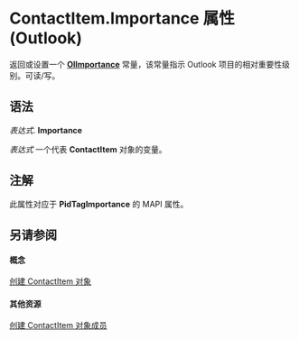 
# ContactItem.Importance 属性 (Outlook)

返回或设置一个  **[OlImportance](71e04f9a-fab6-153f-b046-11f7ec50e8e4.md)** 常量，该常量指示 Outlook 项目的相对重要性级别。可读/写。


## 语法

 _表达式_. **Importance**

 _表达式_ 一个代表 **ContactItem** 对象的变量。


## 注解

此属性对应于 **PidTagImportance** 的 MAPI 属性。


## 另请参阅


#### 概念


[创建 ContactItem 对象](8e32093c-a678-f1fd-3f35-c2d8994d166f.md)
#### 其他资源


[创建 ContactItem 对象成员](a8b13369-4c87-02aa-e62a-1f3067e559fa.md)